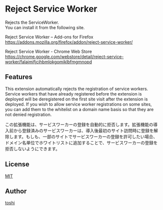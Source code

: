 ﻿Reject Service Worker
=====================

Rejects the ServiceWorker.  
You can install it from the following site.  

Reject Service Worker – Add-ons for Firefox  
https://addons.mozilla.org/firefox/addon/reject-service-worker/

Reject Service Worker - Chrome Web Store  
https://chrome.google.com/webstore/detail/reject-service-worker/falajmifjcihbmlokgomiklbfmgmnopd



## Features
This extension automatically rejects the registration of service workers. Service workers that have already registered before the extension is deployed will be deregistered on the first site visit after the extension is deployed. If you wish to allow service worker registrations on some sites, you can add them to the whitelist on a domain name basis so that they are not denied registration.  

この拡張機能は、サービスワーカーの登録を自動的に拒否します。拡張機能の導入前から登録済みのサービスワーカーは、導入後最初のサイト訪問時に登録を解除します。もしも、一部のサイトでサービスワーカーの登録を許可したい場合、ドメイン名単位でホワイトリストに追加することで、サービスワーカーの登録を拒否しないようにできます。  



## License
[MIT](https://github.com/k08045kk/RejectServiceWorker/blob/master/LICENSE)



## Author
[toshi](https://github.com/k08045kk)


